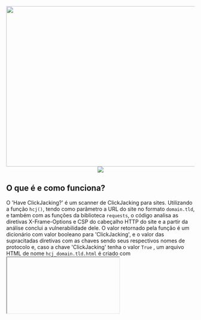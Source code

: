 <div align="center">
  <img width=600px height=430px src='https://github.com/user-attachments/assets/06d62597-ad80-48b0-ae21-106fddd1c4d5'>
  <br>
  <img src="http://img.shields.io/static/v1?label=language&message=python&color=rgb(246,120,40)&style=plastic">
</div>

<h2>O que é e como funciona?</h2>
<p>
  O 'Have ClickJacking?' é um scanner de ClickJacking para sites. Utilizando a função <code>hcj()</code>, tendo como parâmetro a URL do site no formato <code>domain.tld</code>, e também com as funções da biblioteca <code>requests</code>, o código analisa as diretivas X-Frame-Options e CSP do cabeçalho HTTP do site e a partir da análise conclui a vulnerabilidade dele. O valor retornado pela função é um dicionário com valor booleano para 'ClickJacking', e o valor das supracitadas diretivas com as chaves sendo seus respectivos nomes de protocolo e, caso a chave 'ClickJacking' tenha o valor <code>True</code> , um arquivo HTML de nome <code>hcj_domain.tld.html</code> é criado com <code><iframe></code> importando o referido site.
</p>

<h2>Exemplo de uso</h2>
<p>
  1. Neste exemplo, o site "example.com" é vulnerável ao ClickJacking, as diretivas de proteção à esta falha no cabeçalho HTTP são inexistentes e o algoritimo automaticamente criará um arquivo HTML chamado "hcj_example.com.html" que importa o site.
  
  ```python
    from hcj import hcj

    site = 'example.com'

    print(hcj(site))

    Output: {'ClickJacking': True, 'X-Frame-Options': '', 'Content-Security-Policy': ''}
  ```

  2. Neste exemplo, o site "google.com" não é vulnerável ao ClickJacking, pois sua diretiva "X-Frame-Options" está marcada como "SAMEORIGIN". Neste caso o arquivo HTML não é criado.

  ```python
    from hcj import hcj

    site = 'google.com'

    print(hcj(site))

    Output: {'ClickJacking': False, 'X-Frame-Options': 'SAMEORIGIN', 'Content-Security-Policy': ''}
  ```
</p>

<h2>Motivação</h2>
<p>Escrevi tal código como uma forma de me reaproximar da área de cibersegurança, e treinar minha capacidade de filtrar bugs. O público-alvo então, como já se imagina, são estudantes da segurança digital, pentesters, equipes de bug bounty e hackers éticos no geral.</p>

<h2>Considerações finais</h2>
<p> A falha de ClickJacking possui valor baixo na maioria dos serviços de bug bounty, e cabe ao hacker argumentar sobre sua capacidade de impacto com as empresas inscritas no serviço. Um exemplo disso é o ClickJacking pode ser feito em telas de login, o que é perigoso e rende certo bounty. Mas outra coisa é o phishing ser feito em uma tela onde não há entrada para informações pessoais.</p>
